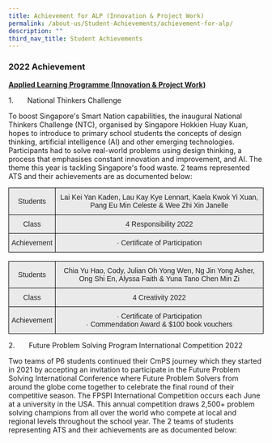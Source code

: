 ```yaml
---
title: Achievement for ALP (Innovation & Project Work)
permalink: /about-us/Student-Achievements/achievement-for-alp/
description: ""
third_nav_title: Student Achievements
---
```

### 2022 Achievement

**<u>Applied Learning Programme (Innovation & Project Work)</u>**

1\.       National Thinkers Challenge

To boost Singapore's Smart Nation capabilities, the inaugural National Thinkers Challenge (NTC), organised by Singapore Hokkien Huay Kuan, hopes to introduce to primary school students the concepts of design thinking, artificial intelligence (AI) and other emerging technologies. Participants had to solve real-world problems using design thinking, a process that emphasises constant innovation and improvement, and AI. The theme this year is tackling Singapore's food waste. 2 teams represented ATS and their achievements are as documented below:

<style type="text/css">
.tg  {border-collapse:collapse;border-spacing:0;margin:0px auto;}
.tg td{border-color:black;border-style:solid;border-width:1px;font-family:Arial, sans-serif;font-size:14px;
  overflow:hidden;padding:10px 5px;word-break:normal;}
.tg th{border-color:black;border-style:solid;border-width:1px;font-family:Arial, sans-serif;font-size:14px;
  font-weight:normal;overflow:hidden;padding:10px 5px;word-break:normal;}
.tg .tg-ii8k{background-color:#EAEAEA;color:#222;text-align:center;vertical-align:top}
.tg .tg-ku5w{background-color:#EAEAEA;color:#222;text-align:center;vertical-align:middle}
</style>
<table class="tg">
<tbody>
  <tr>
    <td class="tg-ku5w">Students</td>
    <td class="tg-ii8k">Lai Kei Yan Kaden, Lau Kay Kye Lennart, Kaela Kwok Yi Xuan, Pang Eu Min Celeste &amp; Wee Zhi Xin Janelle</td>
  </tr>
  <tr>
    <td class="tg-ku5w">Class</td>
    <td class="tg-ii8k">4 Responsibility 2022</td>
  </tr>
  <tr>
    <td class="tg-ku5w">Achievement</td>
    <td class="tg-ii8k">·         Certificate of Participation</td>
  </tr>
</tbody>
</table>

<br>

<style type="text/css">
.tg  {border-collapse:collapse;border-spacing:0;margin:0px auto;}
.tg td{border-color:black;border-style:solid;border-width:1px;font-family:Arial, sans-serif;font-size:14px;
  overflow:hidden;padding:10px 5px;word-break:normal;}
.tg th{border-color:black;border-style:solid;border-width:1px;font-family:Arial, sans-serif;font-size:14px;
  font-weight:normal;overflow:hidden;padding:10px 5px;word-break:normal;}
.tg .tg-ii8k{background-color:#EAEAEA;color:#222;text-align:center;vertical-align:top}
.tg .tg-ku5w{background-color:#EAEAEA;color:#222;text-align:center;vertical-align:middle}
</style>
<table class="tg">
<tbody>
  <tr>
    <td class="tg-ku5w">Students</td>
    <td class="tg-ii8k">Chia Yu Hao, Cody, Julian Oh Yong Wen, Ng Jin Yong Asher, Ong Shi En, Alyssa Faith &amp; Yuna Tano Chen Min Zi</td>
  </tr>
  <tr>
    <td class="tg-ku5w">Class</td>
    <td class="tg-ii8k">4 Creativity 2022</td>
  </tr>
  <tr>
    <td class="tg-ku5w">Achievement</td>
    <td class="tg-ii8k">·         Certificate of Participation<br>·         Commendation Award &amp; $100 book vouchers</td>
  </tr>
</tbody>
</table>

2\.       Future Problem Solving Program International Competition 2022

Two teams of P6 students continued their CmPS journey which they started in 2021 by accepting an invitation to participate in the Future Problem Solving International Conference where Future Problem Solvers from around the globe come together to celebrate the final round of their competitive season. The FPSPI International Competition occurs each June at a university in the USA. This annual competition draws 2,500+ problem solving champions from all over the world who compete at local and regional levels throughout the school year. The 2 teams of students representing ATS and their achievements are as documented below: